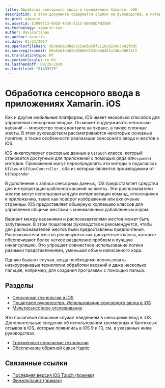 ```yaml
---
title: Обработка сенсорного ввода в приложениях Xamarin. iOS
description: В этом документе содержатся ссылки на руководства, в которых описывается работа с сенсорным касанием, несколькими касаниями, жестами и трехмерным касанием в приложении Xamarin. iOS.
ms.prod: xamarin
ms.assetid: E3904713-6018-4755-A315-EB045DFB3500
ms.technology: xamarin-ios
author: davidortinau
ms.author: daortin
ms.date: 01/23/2017
ms.openlocfilehash: db3e66920beb355e0b05df2118cd2645c602f0d5
ms.sourcegitcommit: 00e6a61eb82ad5b0dd323d48d483a74bedd814f2
ms.translationtype: MT
ms.contentlocale: ru-RU
ms.lasthandoff: 09/29/2020
ms.locfileid: "91433915"
---
```

# <a name="handling-touch-in-xamarinios-apps"></a>Обработка сенсорного ввода в приложениях Xamarin. iOS

Как и другие мобильные платформы, iOS имеет несколько способов для управления сенсорным вводом. Он может поддерживать несколько касаний — множество точек контакта на экране, а также сложные жесты. В этом руководством рассматриваются некоторые основные понятия, а также особенности реализации сенсорного ввода и жестов в iOS.

iOS инкапсулирует сенсорные данные в `UITouch` классе, который становится доступным для приложений с помощью ряда `UIResponder` методов. Приложения могут переопределять эти методы в подклассах `UIView` и `UIViewController` , оба из которых являются производными от `UIResponder` .

В дополнение к записи сенсорных данных, iOS предоставляет средства для интерпретации шаблонов касаний на жесты. Эти распознаватели жестов могут использоваться для интерпретации команд, относящихся к приложению, таких как поворот изображения или включение страницы. iOS предоставляет обширную коллекцию классов для управления общими жестами с минимальным добавленным кодом.

Вариант между касаниями и распознавателями жестов может быть запутанным. В этом пошаговом руководством рекомендуется, чтобы для распознавателей жестов были предоставлены предпочтения. Распознаватели жестов реализуются как дискретные классы, которые обеспечивают более четкое разделение проблем и лучшую инкапсуляцию. Это упрощает совместное использование логики разными представлениями, уменьшая объем написанного кода.

Однако бывают случаи, когда необходимо использовать низкоуровневые технологии обработки касаний и даже несколько пальцев, например, для создания программы с помощью пальца.

## <a name="sections"></a>Разделы

- [Сенсорные технологии в iOS](touch-in-ios.md)
- [Пошаговое руководство. Использование сенсорного ввода в iOS](ios-touch-walkthrough.md)
- [Мультисенсорное отслеживание](touch-tracking.md)

Это пошаговое описание служит введением в сенсорный ввод в iOS. Дополнительные сведения об использовании трехмерных и Хаптикных отзывов в iOS, которые появились в iOS 9 и 10, см. в указанных ниже руководствах.

- [Трехмерные сенсорные технологии](~/ios/platform/3d-touch.md)
- [Обеспечение обратной связи Haptic](~/ios/user-interface/ios-ui/haptic-feedback.md)

## <a name="related-links"></a>Связанные ссылки

- [Последняя версия iOS Touch (пример)](/samples/xamarin/ios-samples/applicationfundamentals-touch-final)
- [Финжерпаинт (пример)](/samples/xamarin/ios-samples/applicationfundamentals-fingerpaint)